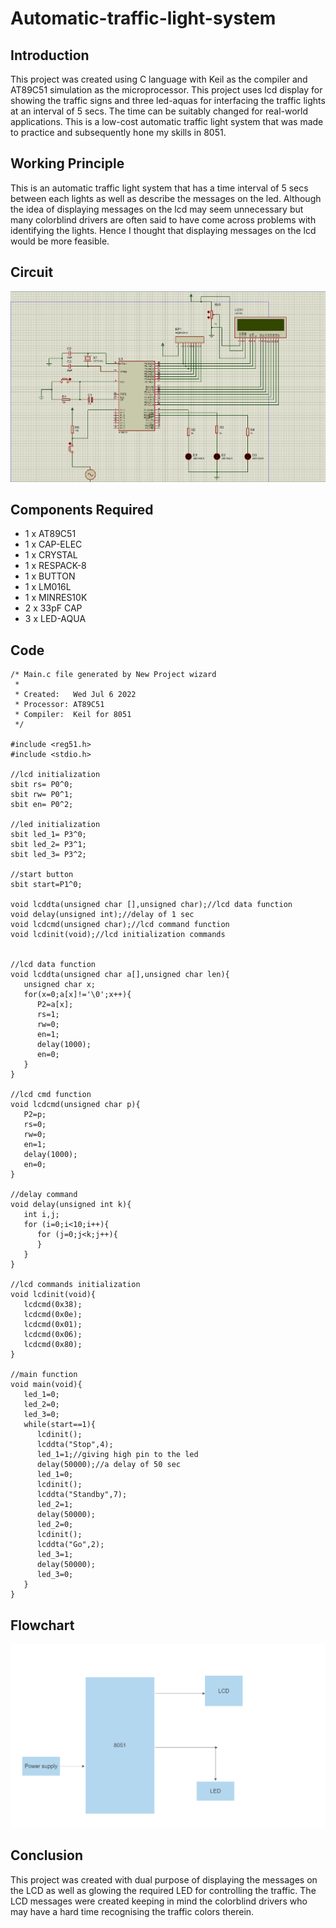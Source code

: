 # Automatic-traffic-light-system

## Introduction
This project was created using C language with Keil as the compiler and AT89C51 simulation as the microprocessor. This project uses lcd display for showing the traffic signs and three led-aquas for interfacing the traffic lights at an interval of 5 secs. The time can be suitably changed for real-world applications. This is a low-cost automatic traffic light system that was made to practice and subsequently hone my skills in 8051.

## Working Principle
This is an automatic traffic light system that has a time interval of 5 secs between each lights as well as describe the messages on the led. Although the idea of displaying messages on the lcd may seem unnecessary but many colorblind drivers are often said to have come across problems with identifying the lights. Hence I thought that displaying messages on the lcd would be more feasible.

## Circuit
![Image](traffic.png)

## Components Required
- 1 x AT89C51
- 1 x CAP-ELEC
- 1 x CRYSTAL
- 1 x RESPACK-8
- 1 x BUTTON
- 1 x LM016L
- 1 x MINRES10K
- 2 x 33pF CAP
- 3 x LED-AQUA

## Code
```
/* Main.c file generated by New Project wizard
 *
 * Created:   Wed Jul 6 2022
 * Processor: AT89C51
 * Compiler:  Keil for 8051
 */

#include <reg51.h>
#include <stdio.h>

//lcd initialization
sbit rs= P0^0;
sbit rw= P0^1;
sbit en= P0^2;

//led initialization
sbit led_1= P3^0;
sbit led_2= P3^1;
sbit led_3= P3^2;

//start button
sbit start=P1^0;

void lcddta(unsigned char [],unsigned char);//lcd data function
void delay(unsigned int);//delay of 1 sec
void lcdcmd(unsigned char);//lcd command function
void lcdinit(void);//lcd initialization commands


//lcd data function
void lcddta(unsigned char a[],unsigned char len){
   unsigned char x;
   for(x=0;a[x]!='\0';x++){
      P2=a[x];
      rs=1;
      rw=0;
      en=1;
      delay(1000);
      en=0;
   }
}

//lcd cmd function
void lcdcmd(unsigned char p){
   P2=p;
   rs=0;
   rw=0;
   en=1;
   delay(1000);
   en=0;
}

//delay command
void delay(unsigned int k){
   int i,j;
   for (i=0;i<10;i++){
      for (j=0;j<k;j++){
      }
   }
}

//lcd commands initialization
void lcdinit(void){
   lcdcmd(0x38);
   lcdcmd(0x0e);
   lcdcmd(0x01);
   lcdcmd(0x06);
   lcdcmd(0x80);
}

//main function
void main(void){
   led_1=0;
   led_2=0;
   led_3=0;
   while(start==1){
      lcdinit();
      lcddta("Stop",4);
      led_1=1;//giving high pin to the led
      delay(50000);//a delay of 50 sec
      led_1=0;
      lcdinit();
      lcddta("Standby",7);
      led_2=1;
      delay(50000);
      led_2=0;
      lcdinit();
      lcddta("Go",2);
      led_3=1;
      delay(50000);
      led_3=0;
   }
}
```
## Flowchart
![Image](traffic-floq.png)

## Conclusion
This project was created with dual purpose of displaying the messages on the LCD as well as glowing the required LED for controlling the traffic. The LCD messages were created keeping in mind the colorblind drivers who may have a hard time recognising the traffic colors therein.

